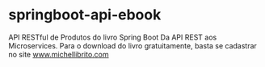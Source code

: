 # springboot-api-ebook
API RESTful de Produtos do livro Spring Boot Da API REST aos Microservices. Para o download do livro gratuitamente, basta se cadastrar no site www.michellibrito.com
